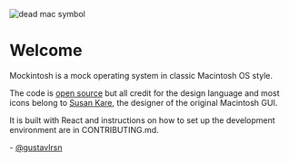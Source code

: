 ![dead mac symbol](https://mockintosh.com/dead.png)

# Welcome

Mockintosh is a mock operating system in classic Macintosh OS style.

The code is [open source](https://github.com/gustavlrsn/mockintosh) but all credit for the design language and most icons belong to [Susan Kare](https://twitter.com/SusanKare), the designer of the original Macintosh GUI.

It is built with React and instructions on how to set up the development environment are in CONTRIBUTING.md.

\- [@gustavlrsn](https://twitter.com/gustavlrsn)
